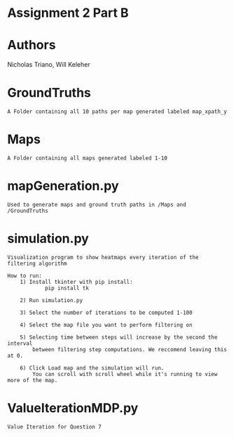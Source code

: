 # Assignment 2 Part B #

# Authors #
Nicholas Triano, Will Keleher

# GroundTruths #
    A Folder containing all 10 paths per map generated labeled map_xpath_y

# Maps #
    A Folder containing all maps generated labeled 1-10

# mapGeneration.py #
    Used to generate maps and ground truth paths in /Maps and /GroundTruths

# simulation.py #
    Visualization program to show heatmaps every iteration of the filtering algorithm

    How to run:
        1) Install tkinter with pip install:
                pip install tk

        2) Run simulation.py

        3) Select the number of iterations to be computed 1-100

        4) Select the map file you want to perform filtering on

        5) Selecting time between steps will increase by the second the interval
            between filtering step computations. We reccomend leaving this at 0.

        6) Click Load map and the simulation will run.
            You can scroll with scroll wheel while it's running to view more of the map.


# ValueIterationMDP.py #
    Value Iteration for Question 7




 
